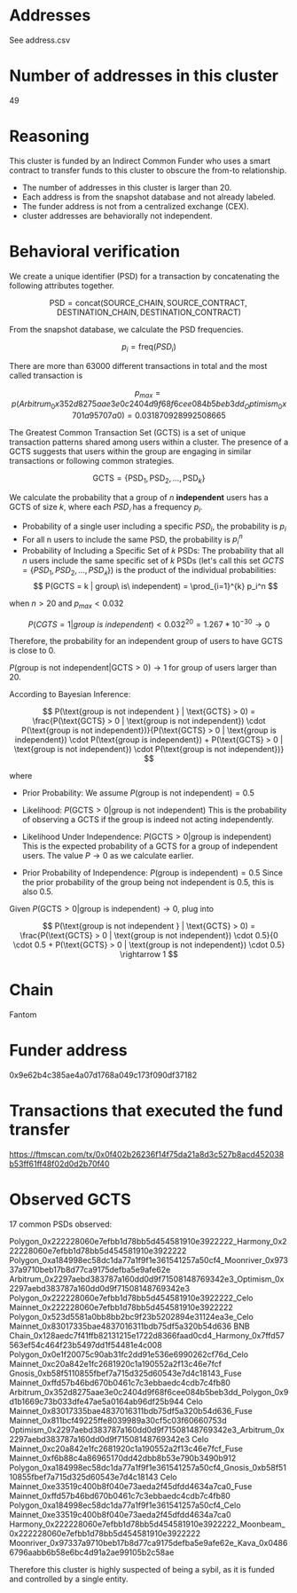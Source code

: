 # Addresses

See address.csv

# Number of addresses in this cluster

49

# Reasoning

This cluster is funded by an Indirect Common Funder who uses a smart contract to transfer funds to this cluster to obscure the from-to relationship.

- The number of addresses in this cluster is larger than 20.
- Each address is from the snapshot database and not already labeled.
- The funder address is not from a centralized exchange (CEX).
- cluster addresses are behaviorally not independent.

# Behavioral verification


We create a unique identifier (PSD) for a transaction by concatenating the following attributes together.

$$
\text{PSD} = \text{concat}( \text{SOURCE\_CHAIN}, \text{SOURCE\_CONTRACT}, \text{DESTINATION\_CHAIN}, \text{DESTINATION\_CONTRACT})
$$

From the snapshot database, we calculate the PSD frequencies.

$$ p_i = \text{freq}(PSD_i) $$

There are more than 63000 different transactions in total and the most called transaction is

$$
p_{max} = p(Arbitrum_0x352d8275aae3e0c2404d9f68f6cee084b5beb3dd_Optimism_0x701a95707a0) =  0.031870928992508665
$$


The Greatest Common Transaction Set (GCTS) is a set of unique transaction patterns shared among users within a cluster. The presence of a GCTS suggests that users within the group are engaging in similar transactions or following common strategies.

$$
\text{GCTS} = \{ \text{PSD}_1, \text{PSD}_2, \ldots, \text{PSD}_k \}
$$


We calculate the probability that a group of $n$ **independent** users has a GCTS of size $k$, where each $PSD_𝑖$ has a frequency $p_i$.
​

- Probability of a single user including a specific $PSD_i$, the probability is $p_i$
- For all n users to include the same PSD, the probability is $p_i^n$
- Probability of Including a Specific Set of 𝑘 PSDs:
  The probability that all $n$ users include the same specific set of $k$ PSDs (let's call this set $GCTS=\{PSD_1,PSD_2,…,PSD_𝑘\}$) is the product of the individual probabilities:
  $$
  P(GCTS = k | group\ is\ independent) = \prod_{i=1}^{k} p_i^n
  $$

when $n > 20$ and $p_{max} < 0.032$

$$
P(CGTS = 1 | group\ is\ independent) < 0.032^{20} = 1.267*10^{-30} \rightarrow 0
$$

Therefore, the probability for an independent group of users to have GCTS is close to 0.


$P(\text{group is not independent} | \text{GCTS} > 0) \rightarrow 1$ for group of users larger than 20.

According to Bayesian Inference:

$$
P(\text{group is not independent } | \text{GCTS} > 0) = \frac{P(\text{GCTS} > 0 | \text{group is not independent}) \cdot P(\text{group is not independent})}{P(\text{GCTS} > 0 | \text{group is independent}) \cdot P(\text{group is independent}) + P(\text{GCTS} > 0 | \text{group is not independent}) \cdot P(\text{group is not independent})}
$$

where

- Prior Probability:
  We assume $P(\text{group is not independent}) = 0.5$

- Likelihood:
  $P(\text{GCTS} > 0 | \text{group is not independent})$
  This is the probability of observing a GCTS if the group is indeed not acting independently.

- Likelihood Under Independence:
  $P(\text{GCTS} > 0 | \text{group is independent})$
  This is the expected probability of a GCTS for a group of independent users. The value $P \rightarrow 0$ as we calculate earlier.

- Prior Probability of Independence:
  $P(\text{group is independent}) = 0.5$
  Since the prior probability of the group being not independent is 0.5, this is also 0.5.

Given ​$P(\text{GCTS} > 0 | \text{group is independent}) \rightarrow 0$, plug into

$$
P(\text{group is not independent } | \text{GCTS} > 0) = \frac{P(\text{GCTS} > 0 | \text{group is not independent}) \cdot 0.5}{0 \cdot 0.5 + P(\text{GCTS} > 0 | \text{group is not independent}) \cdot 0.5}
\rightarrow 1
$$

# Chain

Fantom

# Funder address

0x9e62b4c385ae4a07d1768a049c173f090df37182

# Transactions that executed the fund transfer

https://ftmscan.com/tx/0x0f402b26236f14f75da21a8d3c527b8acd452038b53ff61ff48f02d0d2b70f40

# Observed GCTS

17 common PSDs observed:

Polygon_0x222228060e7efbb1d78bb5d454581910e3922222_Harmony_0x222228060e7efbb1d78bb5d454581910e3922222
Polygon_0xa184998ec58dc1da77a1f9f1e361541257a50cf4_Moonriver_0x97337a9710beb17b8d77ca9175defba5e9afe62e
Arbitrum_0x2297aebd383787a160dd0d9f71508148769342e3_Optimism_0x2297aebd383787a160dd0d9f71508148769342e3
Polygon_0x222228060e7efbb1d78bb5d454581910e3922222_Celo Mainnet_0x222228060e7efbb1d78bb5d454581910e3922222
Polygon_0x523d5581a0bb8bb2bc9f23b5202894e31124ea3e_Celo Mainnet_0x83017335bae4837016311bdb75df5a320b54d636
BNB Chain_0x128aedc7f41ffb82131215e1722d8366faad0cd4_Harmony_0x7ffd57563ef54c464f23b5497dd1f54481e4c008
Polygon_0x0e1f20075c90ab31fc2dd91e536e6990262cf76d_Celo Mainnet_0xc20a842e1fc2681920c1a190552a2f13c46e7fcf
Gnosis_0xb58f5110855fbef7a715d325d60543e7d4c18143_Fuse Mainnet_0xffd57b46bd670b0461c7c3ebbaedc4cdb7c4fb80
Arbitrum_0x352d8275aae3e0c2404d9f68f6cee084b5beb3dd_Polygon_0x9d1b1669c73b033dfe47ae5a0164ab96df25b944
Celo Mainnet_0x83017335bae4837016311bdb75df5a320b54d636_Fuse Mainnet_0x811bcf49225ffe8039989a30cf5c03f60660753d
Optimism_0x2297aebd383787a160dd0d9f71508148769342e3_Arbitrum_0x2297aebd383787a160dd0d9f71508148769342e3
Celo Mainnet_0xc20a842e1fc2681920c1a190552a2f13c46e7fcf_Fuse Mainnet_0xf6b88c4a86965170dd42dbb8b53e790b3490b912
Polygon_0xa184998ec58dc1da77a1f9f1e361541257a50cf4_Gnosis_0xb58f5110855fbef7a715d325d60543e7d4c18143
Celo Mainnet_0xe33519c400b8f040e73aeda2f45dfdd4634a7ca0_Fuse Mainnet_0xffd57b46bd670b0461c7c3ebbaedc4cdb7c4fb80
Polygon_0xa184998ec58dc1da77a1f9f1e361541257a50cf4_Celo Mainnet_0xe33519c400b8f040e73aeda2f45dfdd4634a7ca0
Harmony_0x222228060e7efbb1d78bb5d454581910e3922222_Moonbeam_0x222228060e7efbb1d78bb5d454581910e3922222
Moonriver_0x97337a9710beb17b8d77ca9175defba5e9afe62e_Kava_0x04866796aabb6b58e6bc4d91a2ae99105b2c58ae

Therefore this cluster is highly suspected of being a sybil, as it is funded and controlled by a single entity.
